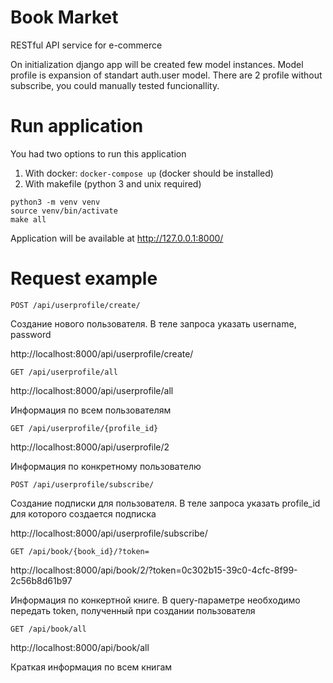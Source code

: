 # Book Market

RESTful API service for e-commerce

On initialization django app will be created few model instances.
Model profile is expansion of standart auth.user model.
There are 2 profile without subscribe, you could manually tested funcionallity.


# Run application

You had two options to run this application

1. With docker: `docker-compose up` (docker should be installed)
2. With makefile (python 3 and unix required)
``` 
python3 -m venv venv
source venv/bin/activate
make all
```

Application will be available at http://127.0.0.1:8000/



# Request example

`POST /api/userprofile/create/`

Создание нового пользователя. В теле запроса указать username, password

http://localhost:8000/api/userprofile/create/

`GET /api/userprofile/all`

http://localhost:8000/api/userprofile/all

Информация по всем пользователям

`GET /api/userprofile/{profile_id}`

http://localhost:8000/api/userprofile/2

Информация по конкретному пользователю

`POST /api/userprofile/subscribe/`

Создание подписки для пользователя. В теле запроса указать profile_id для которого создается подписка

http://localhost:8000/api/userprofile/subscribe/

`GET /api/book/{book_id}/?token=`

http://localhost:8000/api/book/2/?token=0c302b15-39c0-4cfc-8f99-2c56b8d61b97

Информация по конкертной книге. В query-параметре необходимо передать token, полученный при создании пользователя

`GET /api/book/all`

http://localhost:8000/api/book/all

Краткая информация по всем книгам









